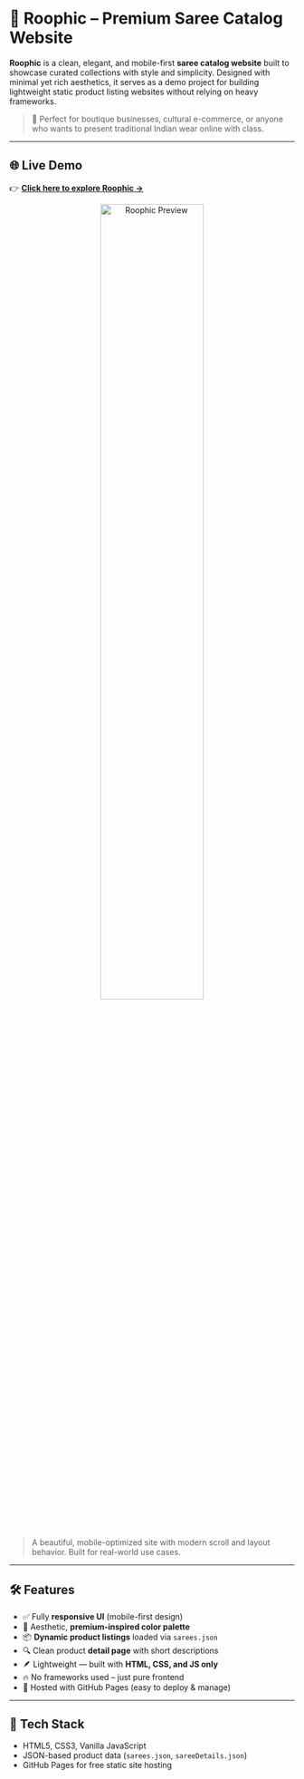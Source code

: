 # 🌸 Roophic – Premium Saree Catalog Website

**Roophic** is a clean, elegant, and mobile-first **saree catalog website** built to showcase curated collections with style and simplicity. Designed with minimal yet rich aesthetics, it serves as a demo project for building lightweight static product listing websites without relying on heavy frameworks.

> 🧵 Perfect for boutique businesses, cultural e-commerce, or anyone who wants to present traditional Indian wear online with class.

---

## 🌐 Live Demo

👉 **[Click here to explore Roophic →](https://gagansg007.github.io/roophic/)**

<p align="center">
  <a href="https://gagansg007.github.io/roophic/">
    <img src="https://gagansg007.github.io/roophic/images/saree1.jpg" alt="Roophic Preview" width="60%">
  </a>
</p>

> A beautiful, mobile-optimized site with modern scroll and layout behavior. Built for real-world use cases.

---

## 🛠️ Features

- ✅ Fully **responsive UI** (mobile-first design)
- 🎨 Aesthetic, **premium-inspired color palette**
- 📦 **Dynamic product listings** loaded via `sarees.json`
- 🔍 Clean product **detail page** with short descriptions
- 🪶 Lightweight — built with **HTML, CSS, and JS only**
- 🔥 No frameworks used – just pure frontend
- 🚀 Hosted with GitHub Pages (easy to deploy & manage)

---

## 🧩 Tech Stack

- HTML5, CSS3, Vanilla JavaScript
- JSON-based product data (`sarees.json`, `sareeDetails.json`)
- GitHub Pages for free static site hosting
